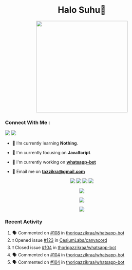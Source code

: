 <h1 align="center">Halo Suhu👋</h1>

<p align="center"><img src="https://avatars.githubusercontent.com/thoriqazzikraa" width="300" height="300"></p>

<h3 align="left">Connect With Me :</h3>
<a href="https://facebook.com/thoriqazzikra"><img src="https://img.icons8.com/color/48/000000/facebook.png"></a> <a href="https://instagram.com/thoriqazzikraa"><img src="https://img.icons8.com/fluency/48/000000/instagram-new.png"></a>

- 🌱 I’m currently learning **Nothing**.

- 👀 I'm currently focusing on **JavaScript**.

- 📝 I'm currently working on **[whatsapp-bot](https://github.com/Urbaexyz/whatsapp-bot)**

- 📩 Email me on **tazzikra@gmail.com**  


<p align="center">
  <img src="https://img.shields.io/badge/-JavaScript-black?style=flat-square&logo=javascript" />
  <img src="https://img.shields.io/badge/-Node.js-black?style=flat-square&logo=Node.js" />
  <img src="https://img.shields.io/badge/-Git-black?style=flat-square&logo=git" />
  <img src="https://img.shields.io/badge/-GitHub-black?style=flat-square&logo=github" />
</p>

<p align="center">
  <a href="https://github.com/thoriqazzikraa/whatsapp-bot"><img src="https://github-readme-stats-one-alpha-39.vercel.app/api/pin?username=thoriqazzikraa&repo=whatsapp-bot&bg_color=30,e96443,904e95&title_color=fff&text_color=fff&icon_color=fff&hide_border=true&show_owner=true&show_icons=true" /></a></p>
 
<p align="center"> 
  <img src="https://github-readme-stats-one-alpha-39.vercel.app/api?username=thoriqazzikraa&bg_color=30,e96443,904e95&title_color=fff&count_private=true&include_all_commits=false&text_color=fff&icon_color=fff&hide_border=true&show_icons=true" /></p>
  
<p align="center">
  <img src="https://github-readme-stats-one-alpha-39.vercel.app/api/top-langs?username=thoriqazzikraa&bg_color=30,e96443,904e95&title_color=fff&text_color=fff&hide_border=true&show_icons=true&layout=compact" /></p>

### Recent Activity

<!--START_SECTION:activity-->
1. 🗣 Commented on [#108](https://github.com/thoriqazzikraa/whatsapp-bot/issues/108) in [thoriqazzikraa/whatsapp-bot](https://github.com/thoriqazzikraa/whatsapp-bot)
2. ❗️ Opened issue [#123](https://github.com/CesiumLabs/canvacord/issues/123) in [CesiumLabs/canvacord](https://github.com/CesiumLabs/canvacord)
3. ❗️ Closed issue [#104](https://github.com/thoriqazzikraa/whatsapp-bot/issues/104) in [thoriqazzikraa/whatsapp-bot](https://github.com/thoriqazzikraa/whatsapp-bot)
4. 🗣 Commented on [#104](https://github.com/thoriqazzikraa/whatsapp-bot/issues/104) in [thoriqazzikraa/whatsapp-bot](https://github.com/thoriqazzikraa/whatsapp-bot)
5. 🗣 Commented on [#104](https://github.com/thoriqazzikraa/whatsapp-bot/issues/104) in [thoriqazzikraa/whatsapp-bot](https://github.com/thoriqazzikraa/whatsapp-bot)
<!--END_SECTION:activity-->

